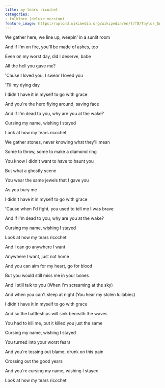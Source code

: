 ```yaml
---
title: my tears ricochet
categories:
- folklore (deluxe version)
feature_image: https://upload.wikimedia.org/wikipedia/en/f/f8/Taylor_Swift_-_Folklore.png
--- 
```

We gather here, we line up, weepin' in a sunlit room

And if I'm on fire, you'll be made of ashes, too

Even on my worst day, did I deserve, babe

All the hell you gave me?

'Cause I loved you, I swear I loved you

'Til my dying day

I didn't have it in myself to go with grace

And you're the hero flying around, saving face

And if I'm dead to you, why are you at the wake?

Cursing my name, wishing I stayed

Look at how my tears ricochet

We gather stones, never knowing what they'll mean

Some to throw, some to make a diamond ring

You know I didn't want to have to haunt you

But what a ghostly scene

You wear the same jewels that I gave you

As you bury me

I didn't have it in myself to go with grace

'Cause when I'd fight, you used to tell me I was brave

And if I'm dead to you, why are you at the wake?

Cursing my name, wishing I stayed

Look at how my tears ricochet

And I can go anywhere I want

Anywhere I want, just not home

And you can aim for my heart, go for blood

But you would still miss me in your bones

And I still talk to you (When I'm screaming at the sky)

And when you can't sleep at night (You hear my stolen lullabies)

I didn't have it in myself to go with grace

And so the battleships will sink beneath the waves

You had to kill me, but it killed you just the same

Cursing my name, wishing I stayed

You turned into your worst fears

And you're tossing out blame, drunk on this pain

Crossing out the good years

And you're cursing my name, wishing I stayed

Look at how my tears ricochet